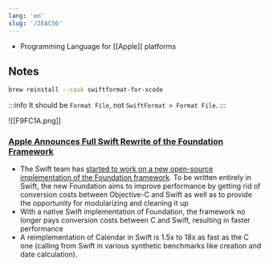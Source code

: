 ```yaml
---
lang: 'en'
slug: '/2EAC56'
---
```


- Programming Language for [[Apple]] platforms

## Notes

```bash
brew reinstall --cask swiftformat-for-xcode
```

:::info
It should be `Format File`, not `SwiftFormat > Format File`.
:::

![[F9FC1A.png]]

### [Apple Announces Full Swift Rewrite of the Foundation Framework](https://www.infoq.com/news/2022/12/apple-swift-foundation-rewrite/)

- The Swift team has [started to work on a new open-source implementation of the Foundation framework](https://www.swift.org/blog/future-of-foundation/). To be written entirely in Swift, the new Foundation aims to improve performance by getting rid of conversion costs between Objective-C and Swift as well as to provide the opportunity for modularizing and cleaning it up
- With a native Swift implementation of Foundation, the framework no longer pays conversion costs between C and Swift, resulting in faster performance
- A reimplementation of Calendar in Swift is 1.5x to 18x as fast as the C one (calling from Swift in various synthetic benchmarks like creation and date calculation).
